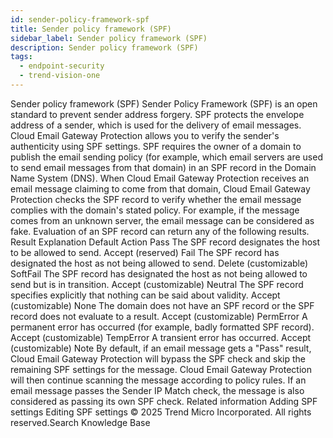 ```yaml
---
id: sender-policy-framework-spf
title: Sender policy framework (SPF)
sidebar_label: Sender policy framework (SPF)
description: Sender policy framework (SPF)
tags:
  - endpoint-security
  - trend-vision-one
---
```


 Sender policy framework (SPF) Sender Policy Framework (SPF) is an open standard to prevent sender address forgery. SPF protects the envelope address of a sender, which is used for the delivery of email messages. Cloud Email Gateway Protection allows you to verify the sender's authenticity using SPF settings. SPF requires the owner of a domain to publish the email sending policy (for example, which email servers are used to send email messages from that domain) in an SPF record in the Domain Name System (DNS). When Cloud Email Gateway Protection receives an email message claiming to come from that domain, Cloud Email Gateway Protection checks the SPF record to verify whether the email message complies with the domain's stated policy. For example, if the message comes from an unknown server, the email message can be considered as fake. Evaluation of an SPF record can return any of the following results. Result Explanation Default Action Pass The SPF record designates the host to be allowed to send. Accept (reserved) Fail The SPF record has designated the host as not being allowed to send. Delete (customizable) SoftFail The SPF record has designated the host as not being allowed to send but is in transition. Accept (customizable) Neutral The SPF record specifies explicitly that nothing can be said about validity. Accept (customizable) None The domain does not have an SPF record or the SPF record does not evaluate to a result. Accept (customizable) PermError A permanent error has occurred (for example, badly formatted SPF record). Accept (customizable) TempError A transient error has occurred. Accept (customizable) Note By default, if an email message gets a "Pass" result, Cloud Email Gateway Protection will bypass the SPF check and skip the remaining SPF settings for the message. Cloud Email Gateway Protection will then continue scanning the message according to policy rules. If an email message passes the Sender IP Match check, the message is also considered as passing its own SPF check. Related information Adding SPF settings Editing SPF settings © 2025 Trend Micro Incorporated. All rights reserved.Search Knowledge Base
